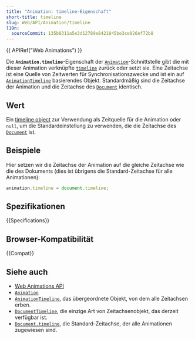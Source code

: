 ```yaml
---
title: "Animation: timeline-Eigenschaft"
short-title: timeline
slug: Web/API/Animation/timeline
l10n:
  sourceCommit: 135b8311a5e3d12789e8421845be3ce026ef72b8
---
```


{{ APIRef("Web Animations") }}

Die **`Animation.timeline`**-Eigenschaft der [`Animation`](/de/docs/Web/API/Animation)-Schnittstelle gibt die mit dieser Animation verknüpfte [`timeline`](/de/docs/Web/API/AnimationTimeline) zurück oder setzt sie. Eine Zeitachse ist eine Quelle von Zeitwerten für Synchronisationszwecke und ist ein auf [`AnimationTimeline`](/de/docs/Web/API/AnimationTimeline) basierendes Objekt. Standardmäßig sind die Zeitachse der Animation und die Zeitachse des [`Document`](/de/docs/Web/API/Document) identisch.

## Wert

Ein [timeline object](/de/docs/Web/API/AnimationTimeline) zur Verwendung als Zeitquelle für die Animation oder `null`, um die Standardeinstellung zu verwenden, die die Zeitachse des [`Document`](/de/docs/Web/API/Document) ist.

## Beispiele

Hier setzen wir die Zeitachse der Animation auf die gleiche Zeitachse wie die des Dokuments (dies ist übrigens die Standard-Zeitachse für alle Animationen):

```js
animation.timeline = document.timeline;
```

## Spezifikationen

{{Specifications}}

## Browser-Kompatibilität

{{Compat}}

## Siehe auch

- [Web Animations API](/de/docs/Web/API/Web_Animations_API)
- [`Animation`](/de/docs/Web/API/Animation)
- [`AnimationTimeline`](/de/docs/Web/API/AnimationTimeline), das übergeordnete Objekt, von dem alle Zeitachsen erben.
- [`DocumentTimeline`](/de/docs/Web/API/DocumentTimeline), die einzige Art von Zeitachsenobjekt, das derzeit verfügbar ist.
- [`Document.timeline`](/de/docs/Web/API/Document/timeline), die Standard-Zeitachse, der alle Animationen zugewiesen sind.
